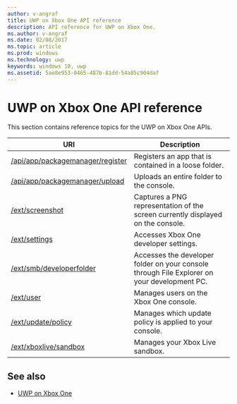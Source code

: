 ---author: v-angraf
title: UWP on Xbox One API reference
description: API reference for UWP on Xbox One.
ms.author: v-angraf
ms.date: 02/08/2017
ms.topic: article
ms.prod: windows
ms.technology: uwp
keywords: windows 10, uwp
ms.assetid: 5ae8e953-0465-487b-81dd-54a85c904daf
---# UWP on Xbox One API referenceThis section contains reference topics for the UWP on Xbox One APIs.| URI      | Description ||------------|-------------||[/api/app/packagemanager/register](wdp-loose-folder-register-api.md)| Registers an app that is contained in a loose folder. ||[/api/app/packagemanager/upload](wdp-folder-upload.md)| Uploads an entire folder to the console. ||[/ext/screenshot](wdp-media-capture-api.md)| Captures a PNG representation of the screen currently displayed on the console. ||[/ext/settings](wdp-xboxsettings-api.md)| Accesses Xbox One developer settings. ||[/ext/smb/developerfolder](wdp-smb-api.md)| Accesses the developer folder on your console through File Explorer on your development PC. ||[/ext/user](wdp-user-management.md)| Manages users on the Xbox One console. ||[/ext/update/policy](wdp-updatepolicy-api.md)| Manages which update policy is applied to your console. ||[/ext/xboxlive/sandbox](wdp-sandbox-api.md)| Manages your Xbox Live sandbox. |## See also- [UWP on Xbox One](index.md)